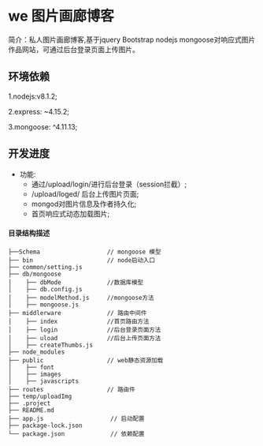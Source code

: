  # we 图片画廊博客

简介：私人图片画廊博客,基于jquery Bootstrap nodejs mongoose对响应式图片作品网站，可通过后台登录页面上传图片。

## 环境依赖
1.nodejs:v8.1.2;  

2.express: ~4.15.2;  

3.mongoose: ^4.11.13;

## 开发进度  

*  功能:  
     * 通过/upload/login/进行后台登录（session拦截）;  
     * /upload/loged/ 后台上传图片页面;    
     * mongod对图片信息及作者持久化;    
     * 首页响应式动态加载图片;

#### 目录结构描述
```
├──Schema                   // mongoose 模型
├── bin                     // node启动入口
├── common/setting.js       
├── db/mongoose
│    ├── dbMode             //数据库模型
│    ├── db.config.js       
│    ├── modelMethod.js     //mongoose方法
│    ├── mongoose.js
├── middlerware             // 路由中间件
│    ├── index              //首页路由方法
│    ├── login              //后台登录页面方法
│    ├── uload              //后台上传页面方法
│    ├── createThumbs.js
├── node_modules
├── public                  // web静态资源加载
│    ├── font
│    ├── images
│    ├── javascripts	       
├── routes                  // 路由件
├── temp/uploadImg          
├── .project                    
├── README.md
├── app.js                   // 启动配置
├── package-lock.json
└── package.json             // 依赖配置
```
